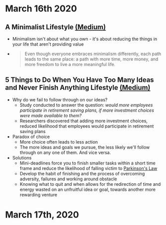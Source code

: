 # March 16th 2020

## A Minimalist Lifestyle [(Medium)](https://medium.com/the-mission/5-things-to-do-when-you-have-too-many-ideas-and-never-finish-anything-5682064b5750)

- Minimalism isn't about what you own - it's about reducing the things in your life that aren't providing value
- >Even though everyone embraces minimalism differently, each path leads to the same place: a path with more time, more money, and more freedom to live a more meaningful life.


## 5 Things to Do When You Have Too Many Ideas and Never Finish Anything Lifestyle [(Medium)](https://medium.com/the-mission/5-things-to-do-when-you-have-too-many-ideas-and-never-finish-anything-5682064b5750)
- Why do we fail to follow through on our ideas?
    - Study conducted to answer the question: *would more employees participate in retirement saving plans, if more investment choices were made available to them?*
    - Researchers discovered that adding more investment choices, reduced likelihood that employees would participate in retirement saving plans
- Paradox of choice
    - More choice often leads to less action
    - The more ideas and goals we pursue, the less likely we'll follow through on any one of them. And vice versa.
- Solutions
    - Mini-deadlines force you to finish smaller tasks within a short time frame and reduce the likelihood of falling victim to [Parkinson's Law](https://en.wikipedia.org/wiki/Parkinson%27s_law)
    - Develop the habit of finishing and the process of overcoming adversity, failures and working around obstacle
    - Knowing what to quit and when allows for the redirection of time and energy wasted on an unfruitful idea or goal, towards another more rewarding venture


# March 17th, 2020